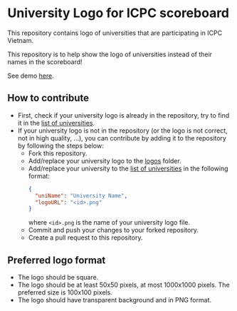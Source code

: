 # University Logo for ICPC scoreboard

This repository contains logo of universities that are participating in ICPC Vietnam.

This repository is to help show the logo of universities instead of their names in the scoreboard!

See demo [here](https://icpcvn.github.io/2022/regional/scoreboard.html).

## How to contribute

- First, check if your university logo is already in the repository, try to find it in the [list of universities](data.json).
- If your university logo is not in the repository (or the logo is not correct, not in high quality, ...), you can contribute by adding it to the repository by following the steps below:
  - Fork this repository.
  - Add/replace your university logo to the [logos](logos) folder.
  - Add/replace your university to the [list of universities](data.json) in the following format:
    ```json
    {
      "uniName": "University Name",
      "logoURL": "<id>.png"
    }
    ```
    where `<id>.png` is the name of your university logo file.
  - Commit and push your changes to your forked repository.
  - Create a pull request to this repository.

## Preferred logo format

- The logo should be square.
- The logo should be at least 50x50 pixels, at most 1000x1000 pixels. The preferred size is 100x100 pixels.
- The logo should have transparent background and in PNG format.
